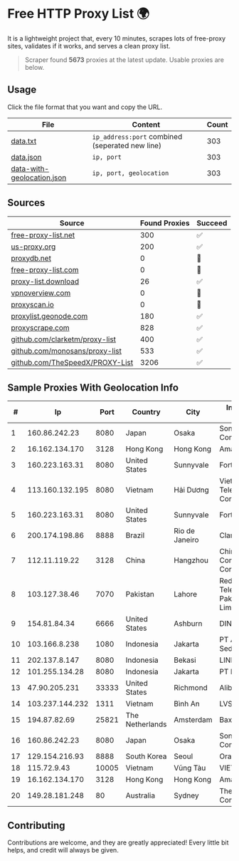 
# Free HTTP Proxy List 🌍

It is a lightweight project that, every 10 minutes, scrapes lots of free-proxy sites, validates if it works, and serves a clean proxy list.


> Scraper found **5673** proxies at the latest update. Usable proxies are below.

## Usage

Click the file format that you want and copy the URL.


|File|Content|Count|
|----|-------|-----|
|[data.txt](https://raw.githubusercontent.com/themiralay/Proxy-List-World/master/data.txt)|`ip_address:port` combined (seperated new line)|303|
|[data.json](https://raw.githubusercontent.com/themiralay/Proxy-List-World/master/data.json)|`ip, port`|303|
|[data-with-geolocation.json](https://raw.githubusercontent.com/themiralay/Proxy-List-World/master/data-with-geolocation.json)|`ip, port, geolocation`|303|

## Sources

|Source|Found Proxies|Succeed|
|------|-------------|-------|
|[free-proxy-list.net](https://free-proxy-list.net)|300|✅|
|[us-proxy.org](https://www.us-proxy.org)|200|✅|
|[proxydb.net](http://proxydb.net)|0|🚫|
|[free-proxy-list.com](https://free-proxy-list.com/?page=&port=&type%5B%5D=http&type%5B%5D=https&up_time=0&search=Search)|0|🚫|
|[proxy-list.download](https://www.proxy-list.download/HTTP)|26|✅|
|[vpnoverview.com](https://vpnoverview.com/privacy/anonymous-browsing/free-proxy-servers)|0|🚫|
|[proxyscan.io](https://www.proxyscan.io)|0|🚫|
|[proxylist.geonode.com](https://proxylist.geonode.com/api/proxy-list?limit=300&page=1&sort_by=lastChecked&sort_type=desc&protocols=http,https)|180|✅|
|[proxyscrape.com](https://api.proxyscrape.com/v2/?request=displayproxies&protocol=http&timeout=10000&country=all&ssl=all&anonymity=all)|828|✅|
|[github.com/clarketm/proxy-list](https://raw.githubusercontent.com/clarketm/proxy-list/master/proxy-list-raw.txt)|400|✅|
|[github.com/monosans/proxy-list](https://raw.githubusercontent.com/monosans/proxy-list/main/proxies/http.txt)|533|✅|
|[github.com/TheSpeedX/PROXY-List](https://raw.githubusercontent.com/TheSpeedX/PROXY-List/master/http.txt)|3206|✅|


## Sample Proxies With Geolocation Info

|#|Ip|Port|Country|City|Internet Service Provider|
|-|--|----|-------|----|-------------------------|
|1|160.86.242.23|8080|Japan|Osaka|Sony Network Communications Inc|
|2|16.162.134.170|3128|Hong Kong|Hong Kong|Amazon.com|
|3|160.223.163.31|8080|United States|Sunnyvale|Fortinet Inc.|
|4|113.160.132.195|8080|Vietnam|Hải Dương|VietNam Post and Telecom Corporation|
|5|160.223.163.31|8080|United States|Sunnyvale|Fortinet Inc.|
|6|200.174.198.86|8888|Brazil|Rio de Janeiro|Claro S.A|
|7|112.11.119.22|3128|China|Hangzhou|China Mobile Communications Corporation|
|8|103.127.38.46|7070|Pakistan|Lahore|Redtone Telecommunications Pakistan (Private) Limited|
|9|154.81.84.34|6666|United States|Ashburn|DINGFENG Network|
|10|103.166.8.238|1080|Indonesia|Jakarta|PT Akses Bersama Sedaya|
|11|202.137.8.147|8080|Indonesia|Bekasi|LINKNET|
|12|101.255.134.28|8080|Indonesia|Jakarta|PT Remala Abadi|
|13|47.90.205.231|33333|United States|Richmond|Alibaba.com LLC|
|14|103.237.144.232|1311|Vietnam|Bình An|LVSOFT|
|15|194.87.82.69|25821|The Netherlands|Amsterdam|Baxet Group Inc.|
|16|160.86.242.23|8080|Japan|Osaka|Sony Network Communications Inc|
|17|129.154.216.93|8888|South Korea|Seoul|Oracle Corporation|
|18|115.72.9.43|10005|Vietnam|Vũng Tàu|VIETELmetro|
|19|16.162.134.170|3128|Hong Kong|Hong Kong|Amazon.com|
|20|149.28.181.248|80|Australia|Sydney|The Constant Company|



## Contributing

Contributions are welcome, and they are greatly appreciated! Every
little bit helps, and credit will always be given.

